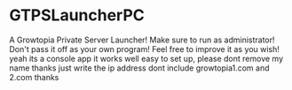# GTPSLauncherPC
A Growtopia Private Server Launcher!
Make sure to run as administrator!
Don't pass it off as your own program!
Feel free to improve it as you wish!
yeah its a console app
it works well easy to set up, please dont remove my name thanks
just write the ip address dont include growtopia1.com and 2.com thanks
